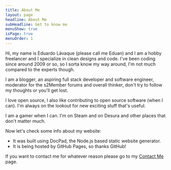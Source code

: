 ```yaml
---
title: About Me
layout: page
headline: About Me
subHeadline: Get to know me
menuShow: true
isPage: true
menuOrder: 1
---
```

Hi, my name is Eduardo Lávaque (please call me Eduan) and I am a hobby freelancer and I specialize in clean designs and code. I've been coding since around 2009 or so, so I sorta know my way around, I'm not much compared to the experts though.

I am a blogger, an aspiring full stack developer and software engineer, moderator for the s2Member forums and overall thinker, don't try to follow my thoughts or you'll get lost.

I love open source, I also like contributing to open source software (when I can). I'm always on the lookout for new exciting stuff that's useful.

I am a gamer when I can. I'm on Steam and on Desura and other places that don't matter much.

Now let's check some info about my website:

- It was built using DocPad, the Node.js based static website generator.
- It is being hosted by GitHub Pages, so thanks GitHub!

If you want to contact me for whatever reason please go to my [Contact Me](/contact.html) page.

